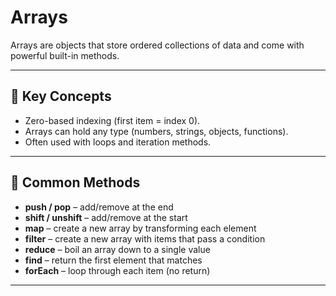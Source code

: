 # Arrays

Arrays are objects that store ordered collections of data and come with powerful built-in methods.

---

## 🔑 Key Concepts
- Zero-based indexing (first item = index 0).
- Arrays can hold any type (numbers, strings, objects, functions).
- Often used with loops and iteration methods.

---

## 🚀 Common Methods
- **push / pop** – add/remove at the end
- **shift / unshift** – add/remove at the start
- **map** – create a new array by transforming each element
- **filter** – create a new array with items that pass a condition
- **reduce** – boil an array down to a single value
- **find** – return the first element that matches
- **forEach** – loop through each item (no return)

---